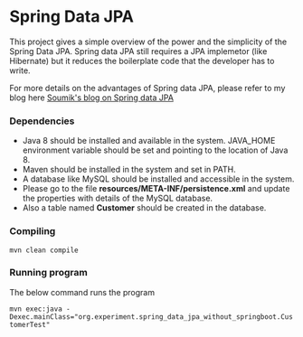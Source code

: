 # Spring Data JPA
This project gives a simple overview of the power and the simplicity of the Spring Data JPA.
Spring data JPA still requires a JPA implemetor (like Hibernate) but it reduces the boilerplate code that the developer has to write. 

For more details on the advantages of Spring data JPA, please refer to my blog here [Soumik's blog on Spring data JPA](https://msoumik78.github.io/java/2019/05/25/why-use-spring-data-jpa.html)


### Dependencies

* Java 8 should be installed and available in the system. JAVA_HOME environment variable should be set and pointing to the location of Java 8.
* Maven should be installed in the system and set in PATH.
* A database like MySQL should be installed and accessible in the system.
* Please go to the file **resources/META-INF/persistence.xml** and update the properties with details of the MySQL database.
* Also a table named **Customer** should be created in the database.

### Compiling

 `mvn clean compile `

### Running program

The below command runs the program            

`mvn exec:java -Dexec.mainClass="org.experiment.spring_data_jpa_without_springboot.CustomerTest" `

